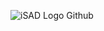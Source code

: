 ![iSAD Logo Github](https://github.com/sirx2713/Card_Game_R2/assets/122817303/6da21bbe-9346-449b-9b5b-d42fb768b2f9)
